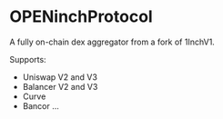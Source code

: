# OPENinchProtocol
A fully on-chain dex aggregator from a fork of 1InchV1.

Supports:
* Uniswap V2 and V3
* Balancer V2 and V3
* Curve
* Bancor
...